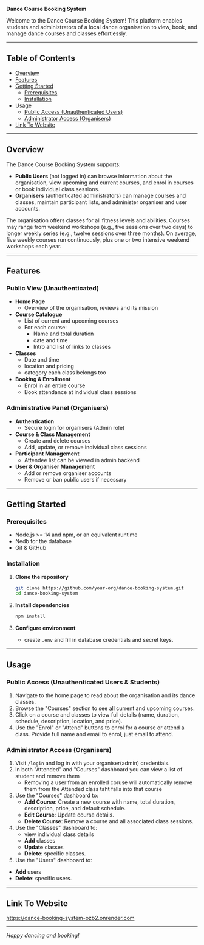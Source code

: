 **Dance Course Booking System**

Welcome to the Dance Course Booking System! This platform enables students and administrators of a local dance organisation to view, book, and manage dance courses and classes effortlessly.

---

## Table of Contents

- [Overview](#overview)
- [Features](#features)
- [Getting Started](#getting-started)
  - [Prerequisites](#prerequisites)
  - [Installation](#installation)
- [Usage](#usage)
  - [Public Access (Unauthenticated Users)](#public-access-unauthenticated-users)
  - [Administrator Access (Organisers)](#administrator-access-organisers)
- [Link To Website](#link-to-website)

---

## Overview

The Dance Course Booking System supports:

- **Public Users** (not logged in) can browse information about the organisation, view upcoming and current courses, and enrol in courses or book individual class sessions.
- **Organisers** (authenticated administrators) can manage courses and classes, maintain participant lists, and administer organiser and user accounts.

The organisation offers classes for all fitness levels and abilities. Courses may range from weekend workshops (e.g., five sessions over two days) to longer weekly series (e.g., twelve sessions over three months). On average, five weekly courses run continuously, plus one or two intensive weekend workshops each year.

---

## Features

### Public View (Unauthenticated)

- **Home Page**
  - Overview of the organisation, reviews and its mission
- **Course Catalogue**
  - List of current and upcoming courses
  - For each course:
    - Name and total duration
    - date and time
    - Intro and list of links to classes
- **Classes**
  - Date and time
  - location and pricing
  - category each class belongs too
- **Booking & Enrollment**
  - Enrol in an entire course
  - Book attendance at individual class sessions

### Administrative Panel (Organisers)

- **Authentication**
  - Secure login for organisers (Admin role)
- **Course & Class Management**
  - Create and delete courses
  - Add, update, or remove individual class sessions
- **Participant Management**
  - Attendee list can be viewed in admin backend
- **User & Organiser Management**
  - Add or remove organiser accounts
  - Remove or ban public users if necessary

---

## Getting Started

### Prerequisites

- Node.js >= 14 and npm, or an equivalent runtime
- Nedb for the database
- Git & GitHub

### Installation

1. **Clone the repository**
   ```bash
   git clone https://github.com/your-org/dance-booking-system.git
   cd dance-booking-system
   ```

2. **Install dependencies**
   ```bash
   npm install
   ```

3. **Configure environment**
   - create `.env` and fill in database credentials and secret keys.

---

## Usage

### Public Access (Unauthenticated Users & Students)

1. Navigate to the home page to read about the organisation and its dance classes.
2. Browse the "Courses" section to see all current and upcoming courses.
3. Click on a course and classes to view full details (name, duration, schedule, description, location, and price).
4. Use the "Enrol" or "Attend" buttons to enrol for a course or attend a class. Provide full name and email to enrol, just email to attend.

### Administrator Access (Organisers)

1. Visit `/login` and log in with your organiser(admin) credentials.
2. in both "Attended" and "Courses" dashboard you can view a list of student and remove them
   - Removing a user from an enrolled coruse will automatically remove them from the Attended class taht falls into that course
4. Use the "Courses" dashboard to:
   - **Add Course**: Create a new course with name, total duration, description, price, and default schedule.
   - **Edit Course**: Update course details.
   - **Delete Course**: Remove a course and all associated class sessions.
5. Use the "Classes" dashboard to:
   - view individual class details
   - **Add** classes
   - **Update** classes
   - **Delete**: specific classes.
6.  Use the "Users" dashboard to:
   - **Add** users
   - **Delete**: specific users.

---


## Link To Website

https://dance-booking-system-ozb2.onrender.com

---

*Happy dancing and booking!*

